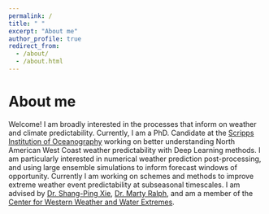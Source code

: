 ```yaml
---
permalink: /
title: " "
excerpt: "About me"
author_profile: true
redirect_from: 
  - /about/
  - /about.html
---
```


About me
======
Welcome! I am broadly interested in the processes that inform on weather and climate predictability. Currently, I am a PhD. Candidate at the [Scripps Institution of Oceanography](https://scripps.ucsd.edu/) working on better understanding North American West Coast weather predictability with Deep Learning methods. I am particularly interested in numerical weather prediction post-processing, and using large ensemble simulations to inform forecast windows of opportunity. Currently I am working on schemes and methods to improve extreme weather event predictability at subseasonal timescales. I am advised by [Dr. Shang-Ping Xie](https://sxie.scrippsprofiles.ucsd.edu/), [Dr. Marty Ralph](https://mralph.scrippsprofiles.ucsd.edu/), and am a member of the [Center for Western Weather and Water Extremes](https://cw3e.ucsd.edu/).
